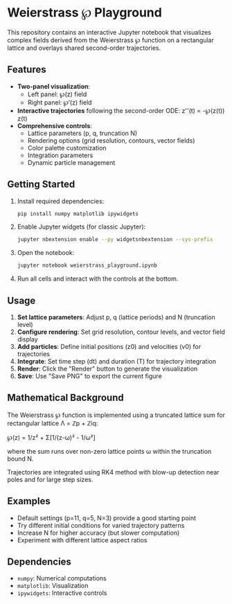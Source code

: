 # Weierstrass ℘ Playground

This repository contains an interactive Jupyter notebook that visualizes complex fields derived from the Weierstrass ℘ function on a rectangular lattice and overlays shared second-order trajectories.

## Features

- **Two-panel visualization**:
  - Left panel: ℘(z) field
  - Right panel: ℘′(z) field
- **Interactive trajectories** following the second-order ODE: z''(t) = -℘(z(t)) z(t)
- **Comprehensive controls**:
  - Lattice parameters (p, q, truncation N)
  - Rendering options (grid resolution, contours, vector fields)
  - Color palette customization
  - Integration parameters
  - Dynamic particle management

## Getting Started

1. Install required dependencies:
   ```bash
   pip install numpy matplotlib ipywidgets
   ```

2. Enable Jupyter widgets (for classic Jupyter):
   ```bash
   jupyter nbextension enable --py widgetsnbextension --sys-prefix
   ```

3. Open the notebook:
   ```bash
   jupyter notebook weierstrass_playground.ipynb
   ```

4. Run all cells and interact with the controls at the bottom.

## Usage

1. **Set lattice parameters**: Adjust p, q (lattice periods) and N (truncation level)
2. **Configure rendering**: Set grid resolution, contour levels, and vector field display
3. **Add particles**: Define initial positions (z0) and velocities (v0) for trajectories
4. **Integrate**: Set time step (dt) and duration (T) for trajectory integration
5. **Render**: Click the "Render" button to generate the visualization
6. **Save**: Use "Save PNG" to export the current figure

## Mathematical Background

The Weierstrass ℘ function is implemented using a truncated lattice sum for rectangular lattice Λ = ℤp + ℤiq:

℘(z) = 1/z² + Σ[1/(z-ω)² - 1/ω²]

where the sum runs over non-zero lattice points ω within the truncation bound N.

Trajectories are integrated using RK4 method with blow-up detection near poles and for large step sizes.

## Examples

- Default settings (p=11, q=5, N=3) provide a good starting point
- Try different initial conditions for varied trajectory patterns
- Increase N for higher accuracy (but slower computation)
- Experiment with different lattice aspect ratios

## Dependencies

- `numpy`: Numerical computations
- `matplotlib`: Visualization
- `ipywidgets`: Interactive controls